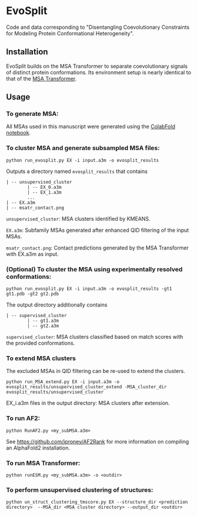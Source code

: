 # EvoSplit

Code and data corresponding to "Disentangling Coevolutionary Constraints for Modeling Protein Conformational Heterogeneity". 

## Installation
EvoSplit builds on the MSA Transformer to separate coevolutionary signals of distinct protein conformations. Its environment setup is nearly identical to that of the [MSA Transformer](https://github.com/facebookresearch/esm).

## Usage

### To generate MSA:

All MSAs used in this manuscript were generated using the [ColabFold notebook](https://colab.research.google.com/github/sokrypton/ColabFold/blob/main/AlphaFold2.ipynb).

### To cluster MSA and generate subsampled MSA files:

`python run_evosplit.py EX -i input.a3m -o evosplit_results`

Outputs a directory named `evosplit_results` that contains

	| -- unsupervised_cluster
			| -- EX_0.a3m
			| -- EX_1.a3m
			...
	| -- EX.a3m
	| -- msatr_contact.png

`unsupervised_cluster`: MSA clusters identified by KMEANS.

`EX.a3m`: Subfamily MSAs generated after enhanced QID filtering of the input MSAs.

`msatr_contact.png`: Contact predictions generated by the MSA Transformer with EX.a3m as input.

### (Optional) To cluster the MSA using experimentally resolved conformations:
`python run_evosplit.py EX -i input.a3m -o evosplit_results -gt1 gt1.pdb -gt2 gt2.pdb`

The output directory additionally contains

	| -- supervised_cluster
			| -- gt1.a3m
			| -- gt2.a3m
`supervised_cluster`: MSA clusters classified based on match scores with the provided conformations.

### To extend MSA clusters
The excluded MSAs in QID filtering can be re-used to extend the clusters.

`python run_MSA_extend.py EX -i input.a3m
-o evosplit_results/unsupervised_cluster_extend
-MSA_cluster_dir evosplit_results/unsupervised_cluster`

EX_i.a3m files in the output directory: MSA clusters after extension.

### To run AF2:

`python RunAF2.py <my_subMSA.a3m>`

See https://github.com/jproney/AF2Rank for more information on compiling an AlphaFold2 installation.

### To run MSA Transformer:

`python runESM.py <my_subMSA.a3m> -o <outdir>`

### To perform unsupervised clustering of structures:
`python un_struct_clustering_tmscore.py EX --structure_dir <prediction directory>  --MSA_dir <MSA cluster directory> --output_dir <outdir>`



